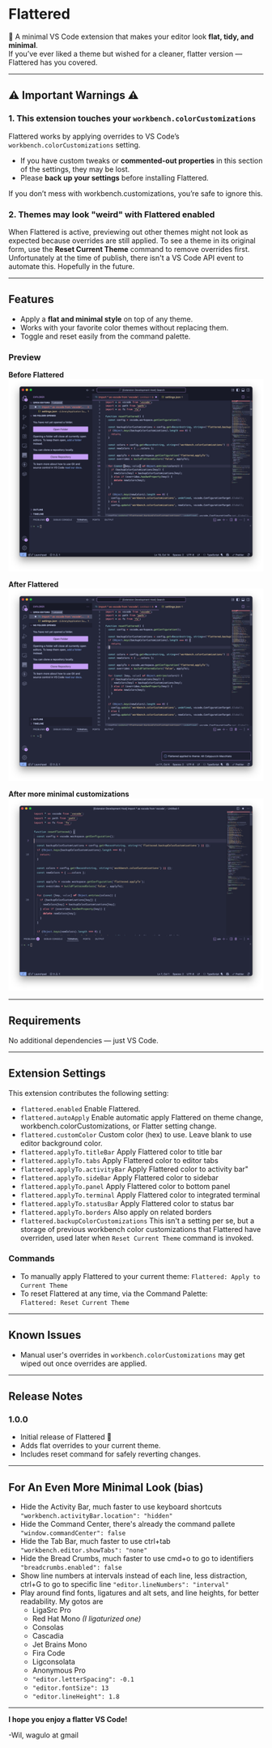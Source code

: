 # Flattered

👋 A minimal VS Code extension that makes your editor look **flat, tidy, and minimal**.  
If you’ve ever liked a theme but wished for a cleaner, flatter version — Flattered has you covered.

---

## ⚠︎ ️Important Warnings ⚠︎

### 1. This extension touches your `workbench.colorCustomizations`
Flattered works by applying overrides to VS Code’s `workbench.colorCustomizations` setting.  
- If you have custom tweaks or **commented-out properties** in this section of the settings, they may be lost.  
- Please **back up your settings** before installing Flattered.  

If you don’t mess with workbench.customizations, you’re safe to ignore this.

### 2. Themes may look "weird" with Flattered enabled
When Flattered is active, previewing out other themes might not look as expected because overrides are still applied.
To see a theme in its original form, use the **Reset Current Theme** command to remove overrides first. Unfortunately at the time of publish, there isn't a VS Code API event to automate this. Hopefully in the future.

---

## Features

- Apply a **flat and minimal style** on top of any theme.  
- Works with your favorite color themes without replacing them.  
- Toggle and reset easily from the command palette.  

### Preview

**Before Flattered**  
![Before Flattered](images/before.png)

**After Flattered**  
![After Flattered](images/after.png)

**After more minimal customizations**
![After More Minimal Customizations](images/minimal.png)

---

## Requirements

No additional dependencies — just VS Code.  

---

## Extension Settings

This extension contributes the following setting:

- `flattered.enabled`
Enable Flattered.
- `flattered.autoApply`
Enable automatic apply Flattered on theme change, workbench.colorCustomizations, or Flatter setting change.
- `flattered.customColor`
Custom color (hex) to use. Leave blank to use editor background color.
- `flattered.applyTo.titleBar`
Apply Flattered color to title bar
- `flattered.applyTo.tabs`
Apply Flattered color to editor tabs
- `flattered.applyTo.activityBar`
Apply Flattered color to activity bar" 
- `flattered.applyTo.sideBar`
Apply Flattered color to sidebar
- `flattered.applyTo.panel`
Apply Flattered color to bottom panel
- `flattered.applyTo.terminal`
Apply Flattered color to integrated terminal
- `flattered.applyTo.statusBar`
Apply Flattered color to status bar
- `flattered.applyTo.borders`
Also apply on related borders
- `flattered.backupColorCustomizations`
This isn't a setting per se, but a storage of previous workbench color customizations that Flattered have overriden, used later when `Reset Current Theme` command is invoked.
### Commands
- To manually apply Flattered to your current theme:
`Flattered: Apply to Current Theme`
- To reset Flattered at any time, via the Command Palette:  
`Flattered: Reset Current Theme`

---

## Known Issues

- Manual user's overrides in `workbench.colorCustomizations` may get wiped out once overrides are applied.

---

## Release Notes

### 1.0.0  
- Initial release of Flattered 🎉  
- Adds flat overrides to your current theme.  
- Includes reset command for safely reverting changes.  

---

## For An Even More Minimal Look (bias)
- Hide the Activity Bar, much faster to use keyboard shortcuts
`"workbench.activityBar.location": "hidden"`
- Hide the Command Center, there's already the command pallete
`"window.commandCenter": false`
- Hide the Tab Bar, much faster to use ctrl+tab
`"workbench.editor.showTabs": "none"`
- Hide the Bread Crumbs, much faster to use cmd+o to go to identifiers
`"breadcrumbs.enabled": false`
- Show line numbers at intervals instead of each line, less distraction, ctrl+G to go to specific line
`"editor.lineNumbers": "interval"`
- Play around find fonts, ligatures and alt sets, and line heights, for better readability. My gotos are
  - LigaSrc Pro
  - Red Hat Mono *(I ligaturized one)*
  - Consolas
  - Cascadia
  - Jet Brains Mono
  - Fira Code
  - Ligconsolata
  - Anonymous Pro
  - `"editor.letterSpacing": -0.1`
  - `"editor.fontSize": 13`
  - `"editor.lineHeight": 1.8`
---



**I hope you enjoy a flatter VS Code!**

-Wil, wagulo at gmail